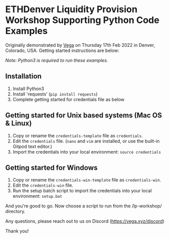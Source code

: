 # ETHDenver Liquidity Provision Workshop Supporting Python Code Examples

Originally demonstrated by <a href="https://vega.xyz">Vega</a> on Thursday 17th Feb 2022 in Denver, Colorado, USA. Getting started instructions are below:

*Note: Python3 is required to run these examples.*

## Installation

1. Install Python3 
2. Install 'requests' (`pip install requests`)
3. Complete getting started for credentials file as below

## Getting started for Unix based systems (Mac OS & Linux)

1. Copy or rename the `credentials-template` file as `credentials`.  
1. Edit the `credentials` file. (`nano` and `vim` are installed, or use the built-in Gitpod text editor.)
1. Import the credentials into your local environment: `source credentials`

## Getting started for Windows

1. Copy or rename the `credentials-win-template` file as `credentials-win`.  
1. Edit the `credentials-win` file.
1. Run the setup batch script to import the credentials into your local environment: `setup.bat`


And you're good to go. Now choose a script to run from the /lp-workshop/ directory.

Any questions, please reach out to us on Discord (https://vega.xyz/discord)

Thank you!
